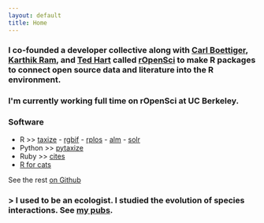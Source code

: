 ```yaml
---
layout: default
title: Home
---
```


### I co-founded a developer collective along with <a href="http://www.carlboettiger.info/">Carl Boettiger</a>, <a href="http://inundata.org/">Karthik Ram</a>, and <a href="http://emhart.github.com/">Ted Hart</a> called <a href="http://ropensci.org/">rOpenSci</a> to make R packages to connect open source data and literature into the R environment.

### I'm currently working full time on rOpenSci at UC Berkeley.

### Software

* R >> [taxize][taxize] - [rgbif][rgbif] - [rplos][rplos] - [alm][alm] - [solr][solr]
* Python >> [pytaxize](https://github.com/sckott/pytaxize)
* Ruby >> [cites](https://github.com/sckott/cites)
* [R for cats](http://rforcats.net/)

<i class="fa fa-github"></i> See the rest <a href="https://github.com/sckott/" target="_blank">on Github</a>

### > I used to be an ecologist. I studied the evolution of species interactions.  See [my pubs][pubs].

[taxize]: https://github.com/ropensci/taxize
[rgbif]: https://github.com/ropensci/rgbif
[rplos]: https://github.com/ropensci/rplos
[alm]: https://github.com/ropensci/alm
[solr]: https://github.com/ropensci/solr
[pubs]: /publications
